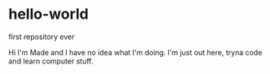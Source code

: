 # hello-world

first repository ever 

Hi I'm Made and I have no idea what I'm doing. I'm just out here, tryna code and learn computer stuff. 
